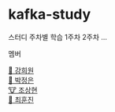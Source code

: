 # kafka-study


스터디 주차별 학습
1주차
2주차
...


멤버

[🦒 강희원](https://github.com/investing-life) <br>
[🐥 박정은](https://github.com/jungeunevepark) <br>
[🐮 조상현](https://github.com/Cho-SangHyun) <br>
[🐬 최훈진](https://github.com/hunjin-choi)
